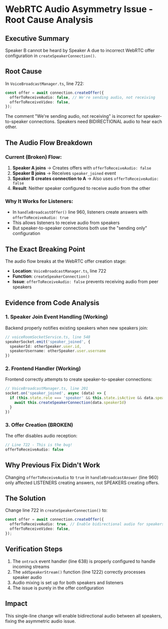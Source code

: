 # WebRTC Audio Asymmetry Issue - Root Cause Analysis

## Executive Summary
Speaker B cannot be heard by Speaker A due to incorrect WebRTC offer configuration in `createSpeakerConnection()`.

## Root Cause
In `VoiceBroadcastManager.ts`, line 722:
```typescript
const offer = await connection.createOffer({
  offerToReceiveAudio: false, // We're sending audio, not receiving
  offerToReceiveVideo: false,
});
```

The comment "We're sending audio, not receiving" is incorrect for speaker-to-speaker connections. Speakers need BIDIRECTIONAL audio to hear each other.

## The Audio Flow Breakdown

### Current (Broken) Flow:
1. **Speaker A joins** → Creates offers with `offerToReceiveAudio: false`
2. **Speaker B joins** → Receives `speaker_joined` event
3. **Speaker B creates connection to A** → Also uses `offerToReceiveAudio: false`
4. **Result**: Neither speaker configured to receive audio from the other

### Why It Works for Listeners:
- In `handleBroadcastOffer()` line 960, listeners create answers with `offerToReceiveAudio: true`
- This allows listeners to receive audio from speakers
- But speaker-to-speaker connections both use the "sending only" configuration

## The Exact Breaking Point
The audio flow breaks at the WebRTC offer creation stage:
- **Location**: `VoiceBroadcastManager.ts`, line 722
- **Function**: `createSpeakerConnection()`
- **Issue**: `offerToReceiveAudio: false` prevents receiving audio from peer speakers

## Evidence from Code Analysis

### 1. Speaker Join Event Handling (Working)
Backend properly notifies existing speakers when new speakers join:
```typescript
// voiceRoomSocketService.ts, line 548
speakerSocket.emit('speaker_joined', {
  speakerId: otherSpeaker.user.id,
  speakerUsername: otherSpeaker.user.username
})
```

### 2. Frontend Handler (Working)
Frontend correctly attempts to create speaker-to-speaker connections:
```typescript
// VoiceBroadcastManager.ts, line 201
socket.on('speaker_joined', async (data) => {
  if (this.state.role === 'speaker' && this.state.isActive && data.speakerId !== this.socket.id) {
    await this.createSpeakerConnection(data.speakerId)
  }
})
```

### 3. Offer Creation (BROKEN)
The offer disables audio reception:
```typescript
// Line 722 - This is the bug!
offerToReceiveAudio: false
```

## Why Previous Fix Didn't Work
Changing `offerToReceiveAudio` to `true` in `handleBroadcastAnswer` (line 960) only affected LISTENERS creating answers, not SPEAKERS creating offers.

## The Solution
Change line 722 in `createSpeakerConnection()` to:
```typescript
const offer = await connection.createOffer({
  offerToReceiveAudio: true, // Enable bidirectional audio for speakers
  offerToReceiveVideo: false,
});
```

## Verification Steps
1. The `ontrack` event handler (line 638) is properly configured to handle incoming streams
2. The `addSpeakerStream()` function (line 1222) correctly processes speaker audio
3. Audio mixing is set up for both speakers and listeners
4. The issue is purely in the offer configuration

## Impact
This single-line change will enable bidirectional audio between all speakers, fixing the asymmetric audio issue.